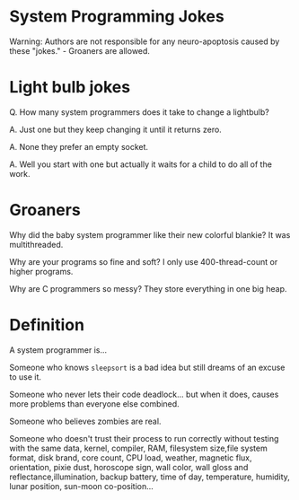 # System Programming Jokes
Warning: Authors are not responsible for any neuro-apoptosis caused by these "jokes." - Groaners are allowed.

# Light bulb jokes
Q. How many system programmers does it take to change a lightbulb?

A. Just one but they keep changing it until it returns zero.

A. None they prefer an empty socket.

A. Well you start with one but actually it waits for a child to do all of the work.

# Groaners

Why did the baby system programmer like their new colorful blankie? It was multithreaded.

Why are your programs so fine and soft? I only use 400-thread-count or higher programs.

Why are C programmers so messy? They store everything in one big heap.

# Definition

A system programmer is...

Someone who knows `sleepsort` is a bad idea but still dreams of an excuse to use it.

Someone who never lets their code deadlock... but when it does, causes more problems than everyone else combined.

Someone who believes zombies are real.

Someone who doesn't trust their process to run correctly without testing with the same data, kernel, compiler, RAM, filesystem size,file system format, disk brand, core count, CPU load, weather, magnetic flux, orientation, pixie dust, horoscope sign, wall color, wall gloss and reflectance,illumination, backup battery, time of day, temperature, humidity, lunar position, sun-moon co-position...


